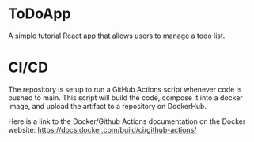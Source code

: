 # ToDoApp
A simple tutorial React app that allows users to manage a todo list.

# CI/CD
The repository is setup to run a GitHub Actions script whenever code is pushed to main.
This script will build the code, compose it into a docker image, and upload the artifact
to a repository on DockerHub.

Here is a link to the Docker/Github Actions documentation on the Docker website:
https://docs.docker.com/build/ci/github-actions/
